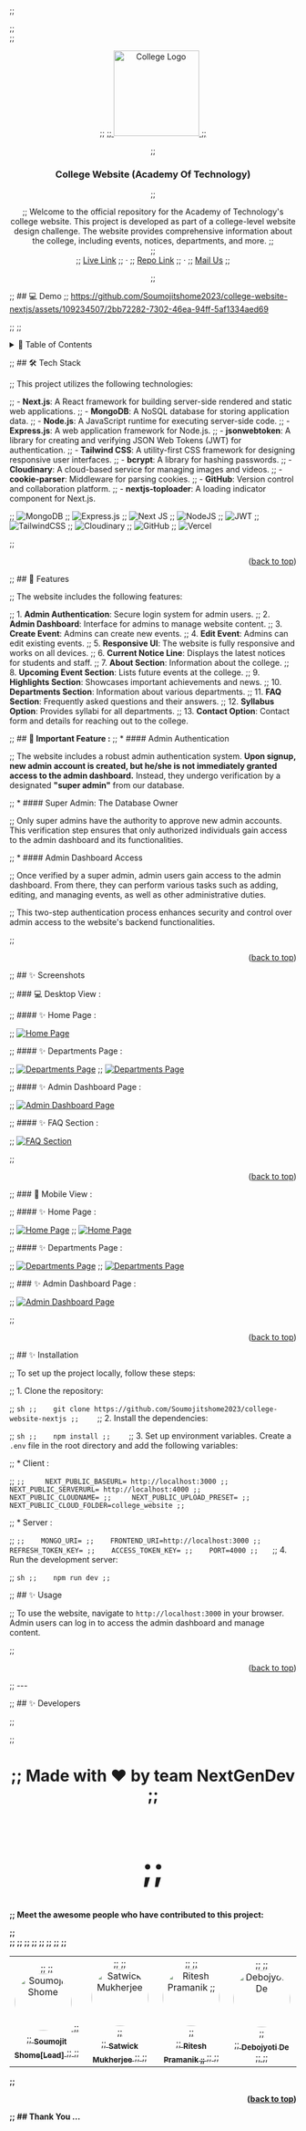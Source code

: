 ;; <a name="readme-top"></a>  

;; <br />
;; <div align="center">
;;   <a target="_blank" href="https://github.com/Soumojitshome2023/college-website-nextjs">
;;     <img src="https://github.com/Soumojitshome2023/college-website-nextjs/blob/master/Readmeassets/CollegeLogo.png" alt="College Logo" width="150" >
;;   </a>

;;   <h3 align="center">College Website (Academy Of Technology)</h3>

;;   <p align="center">
;;     Welcome to the official repository for the Academy of Technology's college website. This project is developed as part of a college-level website design challenge. The website provides comprehensive information about the college, including events, notices, departments, and more.
;;     <br />
;;     <br />
;;     <a target="_blank" href="https://aotedu.vercel.app/">Live Link</a>
;;     ·
;;     <a target="_blank" href="https://github.com/Soumojitshome2023/college-website-nextjs">Repo Link</a>
;;     ·
;;     <a href="mailto:soumojitshome2021@gmail.com">Mail Us</a>
;;   </p>
;; </div>

;; ## 💻 Demo
;; https://github.com/Soumojitshome2023/college-website-nextjs/assets/109234507/2bb72282-7302-46ea-94ff-5af1334aed69

;; <!-- TABLE OF CONTENTS -->
;; <details>
;;   <summary> 🔰 Table of Contents</summary>
;;   <ol>
;;     <li><a href="#%EF%B8%8F-tech-stack">Tech Stack</a></li>
;;     <li><a href="#-features">Features</a></li>
;;     <li>
;;       <a href="#-screenshots">Screenshots</a>
;;      <ul>
;;       <li><a href="#-desktop-view-">Desktop View</a></li>
;;       <li><a href="#-mobile-view-">Mobile View</a></li>
;;     </ul>
;;     </li>
;;     <li><a href="#-installation">Installation</a></li>
;;     <li><a href="#-usage">Usage</a></li>
;;     <li><a href="#-developers">Developers</a></li>
;;   </ol>
;; </details>

;; ## 🛠️ Tech Stack

;; This project utilizes the following technologies:

;; - **Next.js**: A React framework for building server-side rendered and static web applications.
;; - **MongoDB**: A NoSQL database for storing application data.
;; - **Node.js**: A JavaScript runtime for executing server-side code.
;; - **Express.js**: A web application framework for Node.js.
;; - **jsonwebtoken**: A library for creating and verifying JSON Web Tokens (JWT) for authentication.
;; - **Tailwind CSS**: A utility-first CSS framework for designing responsive user interfaces.
;; - **bcrypt**: A library for hashing passwords.
;; - **Cloudinary**: A cloud-based service for managing images and videos.
;; - **cookie-parser**: Middleware for parsing cookies.
;; - **GitHub**: Version control and collaboration platform.
;; - **nextjs-toploader**: A loading indicator component for Next.js.


;; ![MongoDB](https://img.shields.io/badge/MongoDB-%234ea94b.svg?style=for-the-badge&logo=mongodb&logoColor=white)
;; ![Express.js](https://img.shields.io/badge/express.js-%23404d59.svg?style=for-the-badge&logo=express&logoColor=%2361DAFB)
;; ![Next JS](https://img.shields.io/badge/Next-black?style=for-the-badge&logo=next.js&logoColor=white)
;; ![NodeJS](https://img.shields.io/badge/node.js-6DA55F?style=for-the-badge&logo=node.js&logoColor=white)
;; ![JWT](https://img.shields.io/badge/JWT-black?style=for-the-badge&logo=JSON%20web%20tokens)
;; ![TailwindCSS](https://img.shields.io/badge/tailwindcss-%2338B2AC.svg?style=for-the-badge&logo=tailwind-css&logoColor=white)
;; ![Cloudinary](https://img.shields.io/badge/cloudinary-3448C5?style=for-the-badge&logo=cloudinary&logoColor=white)
;; ![GitHub](https://img.shields.io/badge/github-%23121011.svg?style=for-the-badge&logo=github&logoColor=white)
;; ![Vercel](https://img.shields.io/badge/vercel-%23000000.svg?style=for-the-badge&logo=vercel&logoColor=white)

;; <p align="right">(<a href="#readme-top">back to top</a>)</p>

;; ## 🎉 Features

;; The website includes the following features:

;; 1. **Admin Authentication**: Secure login system for admin users.
;; 2. **Admin Dashboard**: Interface for admins to manage website content.
;; 3. **Create Event**: Admins can create new events.
;; 4. **Edit Event**: Admins can edit existing events.
;; 5. **Responsive UI**: The website is fully responsive and works on all devices.
;; 6. **Current Notice Line**: Displays the latest notices for students and staff.
;; 7. **About Section**: Information about the college.
;; 8. **Upcoming Event Section**: Lists future events at the college.
;; 9. **Highlights Section**: Showcases important achievements and news.
;; 10. **Departments Section**: Information about various departments.
;; 11. **FAQ Section**: Frequently asked questions and their answers.
;; 12. **Syllabus Option**: Provides syllabi for all departments.
;; 13. **Contact Option**: Contact form and details for reaching out to the college.

;; ## **🔰 Important Feature :** 
;; * #### Admin Authentication

;; The website includes a robust admin authentication system. **Upon signup, new admin account is created, but he/she is not immediately granted access to the admin dashboard.** Instead, they undergo verification by a designated **"super admin"** from our database.

;; * #### Super Admin: The Database Owner

;; Only super admins have the authority to approve new admin accounts. This verification step ensures that only authorized individuals gain access to the admin dashboard and its functionalities.

;; * #### Admin Dashboard Access

;; Once verified by a super admin, admin users gain access to the admin dashboard. From there, they can perform various tasks such as adding, editing, and managing events, as well as other administrative duties.

;; This two-step authentication process enhances security and control over admin access to the website's backend functionalities.



;; <p align="right">(<a href="#readme-top">back to top</a>)</p>

;; ## ✨ Screenshots

;; ### 💻 Desktop View :

;; ####  ✨  Home Page :

;; [![Home Page](https://github.com/Soumojitshome2023/college-website-nextjs/blob/master/Readmeassets/HomePage.png)]()

;; #### ✨  Departments Page :

;; [![Departments Page](https://github.com/Soumojitshome2023/college-website-nextjs/blob/master/Readmeassets/DepartmentsPage.png)]()
;; [![Departments Page](https://github.com/Soumojitshome2023/college-website-nextjs/blob/master/Readmeassets/Department2.png)]()

;; #### ✨  Admin Dashboard Page :

;; [![Admin Dashboard Page](https://github.com/Soumojitshome2023/college-website-nextjs/blob/master/Readmeassets/AdminDashboard.png)]()

;; #### ✨  FAQ Section :

;; [![FAQ Section](https://github.com/Soumojitshome2023/college-website-nextjs/blob/master/Readmeassets/FAQSection.png)]()

;; <p align="right">(<a href="#readme-top">back to top</a>)</p>

;; ### 📱 Mobile View :

;; #### ✨  Home Page :

;; [![Home Page](https://github.com/Soumojitshome2023/college-website-nextjs/blob/master/Readmeassets/HomeMobile.png)]()
;; [![Home Page](https://github.com/Soumojitshome2023/college-website-nextjs/blob/master/Readmeassets/HomeMobile2.png)]()

;; #### ✨  Departments Page :

;; [![Departments Page](https://github.com/Soumojitshome2023/college-website-nextjs/blob/master/Readmeassets/DepartmentMobile.png)]()
;; [![Departments Page](https://github.com/Soumojitshome2023/college-website-nextjs/blob/master/Readmeassets/DepartmentMobile2.png)]()

;; ### ✨  Admin Dashboard Page :

;; [![Admin Dashboard Page](https://github.com/Soumojitshome2023/college-website-nextjs/blob/master/Readmeassets/AdminDashboardMobile.png)]()

;; <p align="right">(<a href="#readme-top">back to top</a>)</p>

;; ## ✨ Installation

;; To set up the project locally, follow these steps:

;; 1. Clone the repository:

;;    ```sh
;;    git clone https://github.com/Soumojitshome2023/college-website-nextjs
;;    ```
;; 2. Install the dependencies:

;;    ```sh
;;    npm install
;;    ```
;; 3. Set up environment variables. Create a `.env` file in the root directory and add the following variables:

;;    * Client :

;;    ```
;;     NEXT_PUBLIC_BASEURL= http://localhost:3000
;;     NEXT_PUBLIC_SERVERURL= http://localhost:4000
;;     NEXT_PUBLIC_CLOUDNAME=
;;     NEXT_PUBLIC_UPLOAD_PRESET=
;;     NEXT_PUBLIC_CLOUD_FOLDER=college_website
;;    ```

;;    * Server :

;;    ```
;;    MONGO_URI=
;;    FRONTEND_URI=http://localhost:3000
;;    REFRESH_TOKEN_KEY=
;;    ACCESS_TOKEN_KEY=
;;    PORT=4000
;;    ```
;; 4. Run the development server:

;;    ```sh
;;    npm run dev
;;    ```


;; ## ✨ Usage

;; To use the website, navigate to `http://localhost:3000` in your browser. Admin users can log in to access the admin dashboard and manage content.

;; <p align="right">(<a href="#readme-top">back to top</a>)</p>

;; ---


;; ## ✨ Developers

;; <div>
;; <h1 align="center">
;;  <b>Made with ❤️ by team NextGenDev
;; <h1>
;; </div>
;; Meet the awesome people who have contributed to this project:


;; <br />
;; <table>
;;   <tr>
;;     <td align="center">
;;       <a href="https://github.com/Soumojitshome2023">
;;         <img src="https://avatars.githubusercontent.com/u/121761154?v=4" width="100px;" alt="Soumojit Shome" style="border-radius:50%"/>
;;         <br />
;;         <sub><b>Soumojit Shome[Lead]</b></sub>
;;       </a>
;;     </td>
;;     <td align="center">
;;       <a href="https://github.com/Rick-03">
;;         <img src="https://avatars.githubusercontent.com/u/116449504?v=4" width="100px;" alt="Satwick Mukherjee" style="border-radius:50%"/>
;;         <br />
;;         <sub><b>Satwick Mukherjee</b></sub>
;;       </a>
;;     </td>
;;     <td align="center">
;;       <a href="https://github.com/ritesh2004">
;;         <img src="https://avatars.githubusercontent.com/u/109234507?v=4" width="100px;" alt="Ritesh Pramanik
;; " style="border-radius:50%"/>
;;         <br />
;;         <sub><b>Ritesh Pramanik
;; </b></sub>
;;       </a>
;;     </td>
;;     <td align="center">
;;       <a href="https://github.com/DebojyotiDe03">
;;         <img src="https://avatars.githubusercontent.com/u/115725651?v=4" width="100px;" alt="Debojyoti De" style="border-radius:50%"/>
;;         <br />
;;         <sub><b>Debojyoti De</b></sub>
;;       </a>
;;     </td>
;;   </tr>
;; </table>





;; <p align="right">(<a href="#readme-top">back to top</a>)</p>

;; ## Thank You ...
